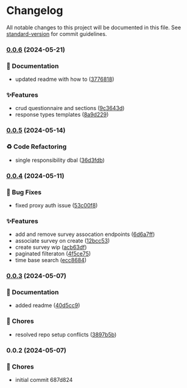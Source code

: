 # Changelog

All notable changes to this project will be documented in this file. See [standard-version](https://github.com/conventional-changelog/standard-version) for commit guidelines.

### [0.0.6](https://gitlab.com/informanus-backend-apps/informanus-client-service/compare/v0.0.5...v0.0.6) (2024-05-21)


### 📝 Documentation

* updated readme with how to ([3776818](https://gitlab.com/informanus-backend-apps/informanus-client-service/commits/37768189f3bc78271674fa911f91442ce67967b8))


### ✨Features

* crud questionnaire and sections ([9c3643d](https://gitlab.com/informanus-backend-apps/informanus-client-service/commits/9c3643d3b3dd118e32dba33fe3ce842f95010d28))
* response types templates ([8a9d229](https://gitlab.com/informanus-backend-apps/informanus-client-service/commits/8a9d229c3677bc05c0aeb96cebdb0e4aed6e6643))

### [0.0.5](https://gitlab.com/informanus-backend-apps/informanus-client-service/compare/v0.0.4...v0.0.5) (2024-05-14)


### ♻️ Code Refactoring

* single responsibility dbal ([36d3fdb](https://gitlab.com/informanus-backend-apps/informanus-client-service/commits/36d3fdb6e7ace8b2f6fbf4e83589a356e2da473d))

### [0.0.4](https://gitlab.com/informanus-backend-apps/informanus-client-service/compare/v0.0.3...v0.0.4) (2024-05-11)


### 🐛 Bug Fixes

* fixed proxy auth issue ([53c00f8](https://gitlab.com/informanus-backend-apps/informanus-client-service/commits/53c00f8f4fbbfa9ea75c6aba4ede5c0dec8e177c))


### ✨Features

* add and remove survey assocation endpoints ([6d6a7ff](https://gitlab.com/informanus-backend-apps/informanus-client-service/commits/6d6a7ffa270aebf03cdcb0e6a71546e9eb71843c))
* associate survey on create ([12bcc53](https://gitlab.com/informanus-backend-apps/informanus-client-service/commits/12bcc53780d56f6210c69df2af17e9694716c7d4))
* create survey wip ([acb63df](https://gitlab.com/informanus-backend-apps/informanus-client-service/commits/acb63df15516b8329dd155d64f081d4a047868c3))
* paginated filteraton ([4f5ce75](https://gitlab.com/informanus-backend-apps/informanus-client-service/commits/4f5ce7599b6d65c0fd068d4b66c56e9709cec358))
* time base search ([ecc8684](https://gitlab.com/informanus-backend-apps/informanus-client-service/commits/ecc868440f058898f19a897d2e098a57c23291a9))

### [0.0.3](https://gitlab.com/informanus-backend-apps/informanus-client-service/compare/v0.0.2...v0.0.3) (2024-05-07)


### 📝 Documentation

* added readme ([40d5cc9](https://gitlab.com/informanus-backend-apps/informanus-client-service/commits/40d5cc9d020b46e5921967489a69b52de835d77f))


### 🚚 Chores

* resolved repo setup conflicts ([3897b5b](https://gitlab.com/informanus-backend-apps/informanus-client-service/commits/3897b5b9f51161317b1e98efc8823c7385f8bc53))

### 0.0.2 (2024-05-07)


### 🚚 Chores

* initial commit 687d824
